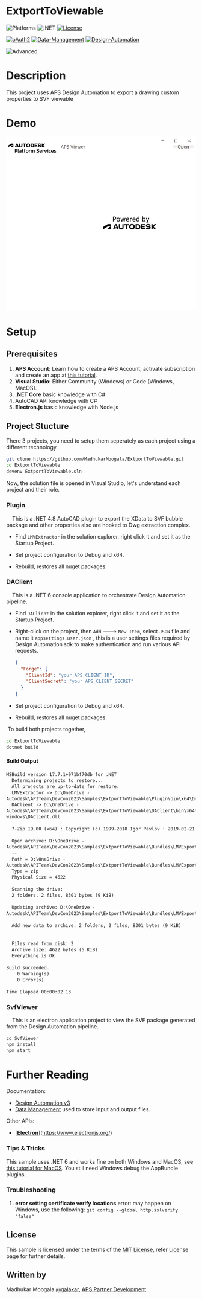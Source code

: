 # ExtportToViewable

![Platforms](https://img.shields.io/badge/platform-Windows|MacOS-lightgray.svg)
![.NET](https://img.shields.io/badge/.NET6.0-blue.svg)
[![License](http://img.shields.io/:license-MIT-blue.svg)](http://opensource.org/licenses/MIT)

[![oAuth2](https://img.shields.io/badge/oAuth2-v2-green.svg)](http://developer.autodesk.com/)
[![Data-Management](https://img.shields.io/badge/Data%20Management-v1-green.svg)](http://developer.autodesk.com/)
[![Design-Automation](https://img.shields.io/badge/Design%20Automation-v3-green.svg)](http://developer.autodesk.com/)

![Advanced](https://img.shields.io/badge/Level-Basic-blue.svg)

# Description

This project uses APS Design Automation to export a drawing custom properties to SVF viewable

# Demo

![](https://github.com/MadhukarMoogala/ExtportToViewable/blob/main/Media/demo.gif)

# Setup

## Prerequisites

1. **APS Account**: Learn how to create a APS Account, activate subscription and create an app at [this tutorial](https://tutorials.autodesk.io/#create-an-account). 
2. **Visual Studio**: Either Community (Windows) or Code (Windows, MacOS).
3. **.NET Core** basic knowledge with C#
4. AutoCAD API knowledge with C#
5. **Electron.js** basic knowledge with Node.js

## Project Stucture

There  3 projects, you need to setup them seperately as each project using a different technology.

```bash
git clone https://github.com/MadhukarMoogala/ExtportToViewable.git
cd ExtportToViewable
devenv ExtportToViewable.sln
```

Now, the solution file is opened in Visual Studio, let's understand each project and their role.

### Plugin

    This is a .NET 4.8 AutoCAD plugin to export the XData to SVF bubble package and other properties also are hooked to  Dwg extraction complex.

- Find `LMVExtractor` in the solution explorer, right click it and set it as the Startup Project.

- Set project configuration to Debug and x64.

- Rebuild, restores all nuget packages.

### DAClient

    This is a .NET 6 console application to orchestrate Design Automation pipeline.

- Find `DAClient` in the solution explorer, right click it and set it as the Startup Project.

- Right-click on the project, then `Add` ---> `New Item`, select `JSON` file and name it `appsettings.user.json` , this is a user settings files required by Design Automation sdk to make authentication and run various API requests.
  
  ```json
  {
    "Forge": {
      "ClientId": "your APS_CLIENT_ID",
      "ClientSecret": "your APS_CLIENT_SECRET"
    }
  }
  ```

- Set project configuration to Debug and x64.

- Rebuild, restores all nuget packages.

 To build both projects together,

```bash
cd ExtportToViewable
dotnet build
```

#### Build Output

```
MSBuild version 17.7.1+971bf70db for .NET
  Determining projects to restore...
  All projects are up-to-date for restore.
  LMVExtractor -> D:\OneDrive - Autodesk\APITeam\DevCon2023\Samples\ExtportToViewable\Plugin\bin\x64\Debug\TestLMVExtractor.dll
  DAClient -> D:\OneDrive - Autodesk\APITeam\DevCon2023\Samples\ExtportToViewable\DAClient\bin\x64\Debug\net6.0-windows\DAClient.dll

  7-Zip 19.00 (x64) : Copyright (c) 1999-2018 Igor Pavlov : 2019-02-21

  Open archive: D:\OneDrive - Autodesk\APITeam\DevCon2023\Samples\ExtportToViewable\Bundles\LMVExporter.bundle.zip
  --
  Path = D:\OneDrive - Autodesk\APITeam\DevCon2023\Samples\ExtportToViewable\Bundles\LMVExporter.bundle.zip
  Type = zip
  Physical Size = 4622

  Scanning the drive:
  2 folders, 2 files, 8301 bytes (9 KiB)

  Updating archive: D:\OneDrive - Autodesk\APITeam\DevCon2023\Samples\ExtportToViewable\Bundles\LMVExporter.bundle.zip

  Add new data to archive: 2 folders, 2 files, 8301 bytes (9 KiB)


  Files read from disk: 2
  Archive size: 4622 bytes (5 KiB)
  Everything is Ok

Build succeeded.
    0 Warning(s)
    0 Error(s)

Time Elapsed 00:00:02.13
```

### SvfViewer

    This is an electron application project to view the SVF package generated from the Design Automation pipeline.

```
cd SvfViewer
npm install
npm start
```

# Further Reading

Documentation:

- [Design Automation v3](https://aps.autodesk.com/en/docs/design-automation/v3/developers_guide/overview/)
- [Data Management](https://aps.autodesk.com/en/docs/data/v2/reference/http/) used to store input and output files.

Other APIs:

- [[**Electron**](https://www.electronjs.org/)](https://www.electronjs.org/)

### Tips & Tricks

This sample uses .NET 6 and works fine on both Windows and MacOS, see [this tutorial for MacOS](https://github.com/augustogoncalves/dotnetcoreheroku). You still need Windows debug the AppBundle plugins.

### Troubleshooting

1. **error setting certificate verify locations** error: may happen on Windows, use the following: `git config --global http.sslverify "false"`

## License

This sample is licensed under the terms of the [MIT License](http://opensource.org/licenses/MIT), refer [License](https://github.com/MadhukarMoogala/ExtportToViewable/blob/main/LICENSE) page for further details.

## Written by

Madhukar Moogala  [@galakar](https://twitter.com/galakar), [APS Partner Development](http://aps.autodesk.com)
